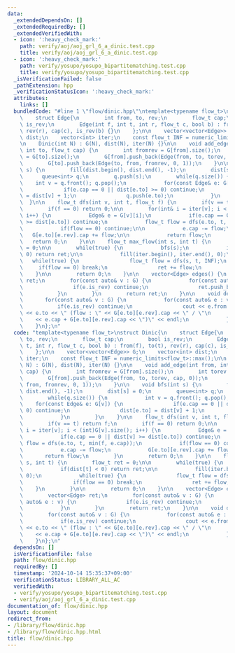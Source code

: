 ```yaml
---
data:
  _extendedDependsOn: []
  _extendedRequiredBy: []
  _extendedVerifiedWith:
  - icon: ':heavy_check_mark:'
    path: verify/aoj/aoj_grl_6_a_dinic.test.cpp
    title: verify/aoj/aoj_grl_6_a_dinic.test.cpp
  - icon: ':heavy_check_mark:'
    path: verify/yosupo/yosupo_bipartitematching.test.cpp
    title: verify/yosupo/yosupo_bipartitematching.test.cpp
  _isVerificationFailed: false
  _pathExtension: hpp
  _verificationStatusIcon: ':heavy_check_mark:'
  attributes:
    links: []
  bundledCode: "#line 1 \"flow/dinic.hpp\"\ntemplate<typename flow_t>\nstruct Dinic{\n\
    \    struct Edge{\n        int from, to, rev;\n        flow_t cap;\n        bool\
    \ is_rev;\n        Edge(int f, int t, int r, flow_t c, bool b) : from(f), to(t),\
    \ rev(r), cap(c), is_rev(b) {}\n    };\n\n    vector<vector<Edge>> G;\n    vector<int>\
    \ dist;\n    vector<int> iter;\n    const flow_t INF = numeric_limits<flow_t>::max();\n\
    \n    Dinic(int N) : G(N), dist(N), iter(N) {}\n\n    void add_edge(int from,\
    \ int to, flow_t cap) {\n        int fromrev = G[from].size();\n        int torev\
    \ = G[to].size();\n        G[from].push_back(Edge(from, to, torev, cap, 0));\n\
    \        G[to].push_back(Edge(to, from, fromrev, 0, 1));\n    }\n\n    void bfs(int\
    \ s) {\n        fill(dist.begin(), dist.end(), -1);\n        dist[s] = 0;\n  \
    \      queue<int> q;\n        q.push(s);\n        while(q.size()) {\n        \
    \    int v = q.front(); q.pop();\n            for(const Edge& e: G[v]) {\n   \
    \             if(e.cap == 0 || dist[e.to] >= 0) continue;\n                dist[e.to]\
    \ = dist[v] + 1;\n                q.push(e.to);\n            }\n        }\n  \
    \  }\n\n    flow_t dfs(int v, int t, flow_t f) {\n        if(v == t) return f;\n\
    \        if(f == 0) return 0;\n\n        for(int& i = iter[v]; i < (int)G[v].size();\
    \ i++) {\n            Edge& e = G[v][i];\n            if(e.cap == 0 || dist[v]\
    \ >= dist[e.to]) continue;\n            flow_t flow = dfs(e.to, t, min(f, e.cap));\n\
    \            if(flow == 0) continue;\n\n            e.cap -= flow;\n         \
    \   G[e.to][e.rev].cap += flow;\n\n            return flow;\n        }\n     \
    \   return 0;\n    }\n\n    flow_t max_flow(int s, int t) {\n        flow_t ret\
    \ = 0;\n\n        while(true) {\n            bfs(s);\n            if(dist[t] <\
    \ 0) return ret;\n\n            fill(iter.begin(), iter.end(), 0);\n         \
    \   while(true) {\n                flow_t flow = dfs(s, t, INF);\n           \
    \     if(flow == 0) break;\n                ret += flow;\n            }\n    \
    \    }\n\n        return 0;\n    }\n\n    vector<Edge> edges() {\n        vector<Edge>\
    \ ret;\n        for(const auto& v : G) {\n            for(const auto& e : v) {\n\
    \                if(e.is_rev) continue;\n                ret.push_back(e);\n \
    \           }\n        }\n        return ret;\n    }\n\n    void debug() {\n \
    \       for(const auto& v : G) {\n            for(const auto& e : v) {\n     \
    \           if(e.is_rev) continue;\n                cout << e.from << \" -> \"\
    \ << e.to << \" (flow : \" << G[e.to][e.rev].cap << \" / \"\n                \
    \    << e.cap + G[e.to][e.rev].cap << \")\" << endl;\n            }\n        }\n\
    \    }\n};\n"
  code: "template<typename flow_t>\nstruct Dinic{\n    struct Edge{\n        int from,\
    \ to, rev;\n        flow_t cap;\n        bool is_rev;\n        Edge(int f, int\
    \ t, int r, flow_t c, bool b) : from(f), to(t), rev(r), cap(c), is_rev(b) {}\n\
    \    };\n\n    vector<vector<Edge>> G;\n    vector<int> dist;\n    vector<int>\
    \ iter;\n    const flow_t INF = numeric_limits<flow_t>::max();\n\n    Dinic(int\
    \ N) : G(N), dist(N), iter(N) {}\n\n    void add_edge(int from, int to, flow_t\
    \ cap) {\n        int fromrev = G[from].size();\n        int torev = G[to].size();\n\
    \        G[from].push_back(Edge(from, to, torev, cap, 0));\n        G[to].push_back(Edge(to,\
    \ from, fromrev, 0, 1));\n    }\n\n    void bfs(int s) {\n        fill(dist.begin(),\
    \ dist.end(), -1);\n        dist[s] = 0;\n        queue<int> q;\n        q.push(s);\n\
    \        while(q.size()) {\n            int v = q.front(); q.pop();\n        \
    \    for(const Edge& e: G[v]) {\n                if(e.cap == 0 || dist[e.to] >=\
    \ 0) continue;\n                dist[e.to] = dist[v] + 1;\n                q.push(e.to);\n\
    \            }\n        }\n    }\n\n    flow_t dfs(int v, int t, flow_t f) {\n\
    \        if(v == t) return f;\n        if(f == 0) return 0;\n\n        for(int&\
    \ i = iter[v]; i < (int)G[v].size(); i++) {\n            Edge& e = G[v][i];\n\
    \            if(e.cap == 0 || dist[v] >= dist[e.to]) continue;\n            flow_t\
    \ flow = dfs(e.to, t, min(f, e.cap));\n            if(flow == 0) continue;\n\n\
    \            e.cap -= flow;\n            G[e.to][e.rev].cap += flow;\n\n     \
    \       return flow;\n        }\n        return 0;\n    }\n\n    flow_t max_flow(int\
    \ s, int t) {\n        flow_t ret = 0;\n\n        while(true) {\n            bfs(s);\n\
    \            if(dist[t] < 0) return ret;\n\n            fill(iter.begin(), iter.end(),\
    \ 0);\n            while(true) {\n                flow_t flow = dfs(s, t, INF);\n\
    \                if(flow == 0) break;\n                ret += flow;\n        \
    \    }\n        }\n\n        return 0;\n    }\n\n    vector<Edge> edges() {\n\
    \        vector<Edge> ret;\n        for(const auto& v : G) {\n            for(const\
    \ auto& e : v) {\n                if(e.is_rev) continue;\n                ret.push_back(e);\n\
    \            }\n        }\n        return ret;\n    }\n\n    void debug() {\n\
    \        for(const auto& v : G) {\n            for(const auto& e : v) {\n    \
    \            if(e.is_rev) continue;\n                cout << e.from << \" -> \"\
    \ << e.to << \" (flow : \" << G[e.to][e.rev].cap << \" / \"\n                \
    \    << e.cap + G[e.to][e.rev].cap << \")\" << endl;\n            }\n        }\n\
    \    }\n};\n"
  dependsOn: []
  isVerificationFile: false
  path: flow/dinic.hpp
  requiredBy: []
  timestamp: '2024-10-14 15:35:37+09:00'
  verificationStatus: LIBRARY_ALL_AC
  verifiedWith:
  - verify/yosupo/yosupo_bipartitematching.test.cpp
  - verify/aoj/aoj_grl_6_a_dinic.test.cpp
documentation_of: flow/dinic.hpp
layout: document
redirect_from:
- /library/flow/dinic.hpp
- /library/flow/dinic.hpp.html
title: flow/dinic.hpp
---
```

